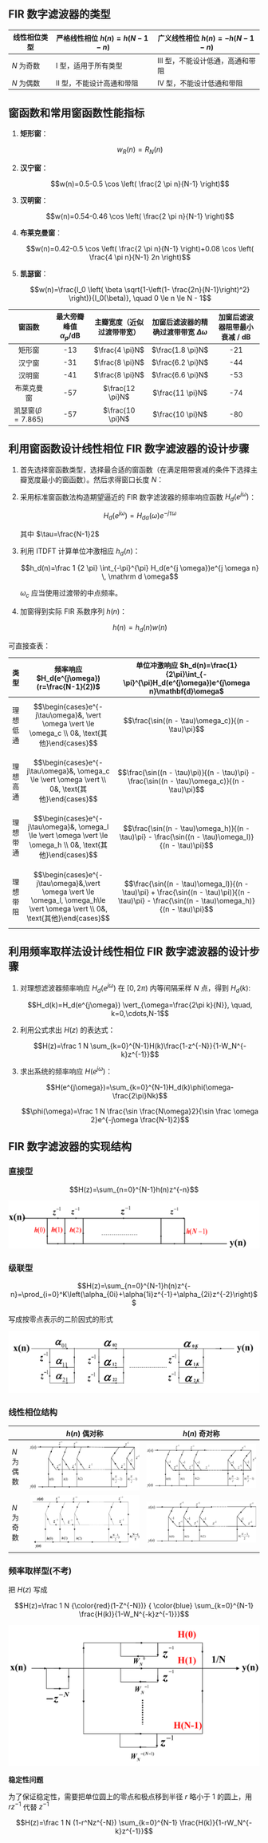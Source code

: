 
## FIR 数字滤波器的类型

| 线性相位类型  | 严格线性相位 $h(n)=h(N-1-n)$ | 广义线性相位 $h(n)=-h(N-1-n)$ |
| ------- | ---------------------- | ----------------------- |
| $N$ 为奇数 | I 型，适用于所有类型            | III 型，不能设计低通，高通和带阻      |
| $N$ 为偶数 | II 型，不能设计高通和带阻         | IV 型，不能设计低通和带阻          |

## 窗函数和常用窗函数性能指标

1. **矩形窗**：
	
	$$w_R(n)=R_N(n)$$
2. **汉宁窗**：
	
	$$w(n)=0.5-0.5 \cos \left( \frac{2 \pi n}{N-1} \right)$$
3. **汉明窗**：
	
	$$w(n)=0.54-0.46 \cos \left( \frac{2 \pi n}{N-1} \right)$$
3. **布莱克曼窗**：
	
	$$w(n)=0.42-0.5 \cos \left( \frac{2 \pi n}{N-1} \right)+0.08 \cos \left( \frac{4 \pi n}{N-1} 2n \right)$$
4. **凯瑟窗**：
	
	$$w(n)=\frac{I_0 \left( \beta \sqrt{1-\left(1- \frac{2n}{N-1}\right)^2} \right)}{I_0(\beta)}, \quad 0 \le n \le N - 1$$


|        窗函数         | 最大旁瓣峰值 $\alpha_p / \text{dB}$ |  主瓣宽度（近似过渡带带宽）   | 加窗后滤波器的精确过渡带带宽 $\Delta \omega$ | 加窗后滤波器阻带最小衰减 / dB |
| :----------------: | :----------------------------: | :--------------: | :----------------------------: | :---------------: |
|        矩形窗         |                           -13 | $\frac{4 \pi}N$  |       $\frac{1.8 \pi}N$        |        -21        |
|        汉宁窗         |                           -31 | $\frac{8 \pi}N$  |       $\frac{6.2 \pi}N$        |        -44        |
|        汉明窗         |                           -41 | $\frac{8 \pi}N$  |       $\frac{6.6 \pi}N$        |        -53        |
|       布莱克曼窗        |                           -57 | $\frac{12 \pi}N$ |        $\frac{11 \pi}N$        |        -74        |
| 凯瑟窗($\beta=7.865$) |                           -57 | $\frac{10 \pi}N$ |        $\frac{10 \pi}N$        |        -80        |

## 利用窗函数设计线性相位 FIR 数字滤波器的设计步骤

1. 首先选择窗函数类型，选择最合适的窗函数（在满足阻带衰减的条件下选择主瓣宽度最小的窗函数）。然后求得窗口长度 $N$：
2. 采用标准窗函数法构造期望逼近的 FIR 数字滤波器的频率响应函数 $H_d(e^{j \omega})$：
	
	$$H_d(e^{j \omega})=H_{da}(\omega)e^{-j\tau\omega}$$
	
	其中 $\tau=\frac{N-1}2$
3. 利用 ITDFT 计算单位冲激相应 $h_d(n)$：
	
	$$h_d(n)=\frac 1 {2 \pi} \int_{-\pi}^{\pi} H_d(e^{j \omega})e^{j \omega n} \, \mathrm d \omega$$

	$\omega_c$ 应当使用过渡带的中点频率。
4. 加窗得到实际 FIR 系数序列 $h(n)$：
	
	$$h(n)=h_d(n)w(n)$$

可直接查表：

|  类型  | 频率响应 $H_d(e^{j\omega})(r=\frac{N-1}{2})$                                                                                        | 单位冲激响应 $h_d(n)=\frac{1}{2\pi}\int_{-\pi}^{\pi}H_d(e^{j\omega})e^{j\omega n}\mathbf{d}\omega$                                                    |
| :--: | ------------------------------------------------------------------------------------------------------------------------------- | ----------------------------------------------------------------------------------------------------------------------------------------------- |
| 理想低通 | $$\begin{cases}e^{-j\tau\omega}&, \vert \omega \vert \le \omega_c \\ 0&,  \text{其他}\end{cases}$$                                | $$\frac{\sin((n - \tau)\omega_c)}{(n - \tau)\pi}$$                                                                                              |
| 理想高通 | $$\begin{cases}e^{-j\tau\omega}&, \omega_c \le \vert \omega \vert   \\ 0&,  \text{其他}\end{cases}$$                              | $$\frac{\sin((n - \tau)\pi)}{(n - \tau)\pi} - \frac{\sin((n - \tau)\omega_c)}{(n - \tau)\pi}$$                                                  |
| 理想带通 | $$\begin{cases}e^{-j\tau\omega}&, \omega_l \le \vert \omega \vert \le \omega_h \\ 0&,  \text{其他}\end{cases}$$                   | $$\frac{\sin((n - \tau)\omega_h)}{(n - \tau)\pi} - \frac{\sin((n - \tau)\omega_l)}{(n - \tau)\pi}$$                                             |
| 理想带阻 | $$\begin{cases}e^{-j\tau\omega}&,\vert \omega \vert \le \omega_l, \omega_h\le \vert \omega \vert \\ 0&,  \text{其他}\end{cases}$$ | $$\frac{\sin((n - \tau)\omega_l)}{(n - \tau)\pi} + \frac{\sin((n - \tau)\pi)}{(n - \tau)\pi} - \frac{\sin((n - \tau)\omega_h)}{(n - \tau)\pi}$$ |


## 利用频率取样法设计线性相位 FIR 数字滤波器的设计步骤

1. 对理想滤波器频率响应 $H_d(e^{j\omega})$ 在 $\left[0, 2\pi\right)$ 内等间隔采样 $N$ 点，得到 $H_d(k)$:

	$$H_d(k)=H_d(e^{j\omega}) \vert_{\omega=\frac{2\pi k}{N}}, \quad, k=0,\cdots,N-1$$
2. 利用公式求出 $H(z)$ 的表达式：
	
	$$H(z)=\frac 1 N \sum_{k=0}^{N-1}H(k)\frac{1-z^{-N}}{1-W_N^{-k}z^{-1}}$$
3. 求出系统的频率响应 $H(e^{j\omega})$：
	
	$$H(e^{j\omega})=\sum_{k=0}^{N-1}H_d(k)\phi(\omega-\frac{2\pi}Nk)$$

	$$\phi(\omega)=\frac 1 N \frac{\sin \frac{N\omega}2}{\sin \frac \omega 2}e^{-j\omega \frac{N-1}2}$$


## FIR 数字滤波器的实现结构

### 直接型

$$H(z)=\sum_{n=0}^{N-1}h(n)z^{-n}$$

![](files/Pasted%20image%2020240621171700.png)

### 级联型

$$H(z)=\sum_{n=0}^{N-1}h(n)z^{-n}=\prod_{i=0}^K\left(\alpha_{0i}+\alpha{1i}z^{-1}+\alpha_{2i}z^{-2}\right)$$

写成按零点表示的二阶因式的形式

![](files/Pasted%20image%2020240621172041.png)

### 线性相位结构


|         | $h(n)$ 偶对称                                     | $h(n)$ 奇对称                                     |
| ------- | ---------------------------------------------- | ---------------------------------------------- |
| $N$ 为偶数 | ![](files/Pasted%20image%2020240621172521.png) | ![](files/Pasted%20image%2020240621172634.png) |
| $N$ 为奇数 | ![](files/Pasted%20image%2020240621172447.png) | ![](files/Pasted%20image%2020240621172543.png) |
### 频率取样型(不考)

把 $H(z)$ 写成 

$$H(z)=\frac 1 N {\color{red}(1-Z^{-N})} { \color{blue} \sum_{k=0}^{N-1}  \frac{H(k)}{1-W_N^{-k}z^{-1}}}$$


![](files/Pasted%20image%2020240621173328.png)

**稳定性问题**

为了保证稳定性，需要把单位圆上的零点和极点移到半径 $r$ 略小于 1 的圆上，用 $rz^{-1}$ 代替 $z^{-1}$

$$H(z)=\frac 1 N (1-r^Nz^{-N}) \sum_{k=0}^{N-1} \frac{H(k)}{1-rW_N^{-k}z^{-1}}$$

